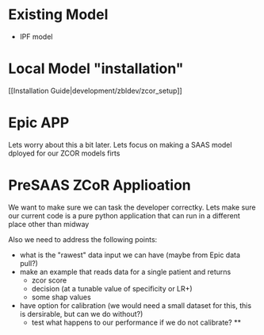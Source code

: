 # Existing Model

+ IPF model

# Local Model "installation"
[[Installation Guide|development/zbldev/zcor_setup]]

# Epic APP

Lets worry about this a bit later. Lets focus on making a SAAS model dployed for our ZCOR models firts

# PreSAAS ZCoR Applioation

We want to make sure we can task the developer correctky.
Lets make sure our current code is a pure python application that can run in a different place other than midway

Also we need to address the following points:

+ what is the "rawest" data input we can have (maybe from Epic data pull?)
+ make an example that reads data for a single patient and returns
    - zcor score
    - decision (at a tunable value of specificity or LR+)
    - some shap values
+ have option for calibration (we would need a small dataset for this, this is dersirable, but can we do without?)
    - test what happens to our performance if we do not calibrate? **
  

